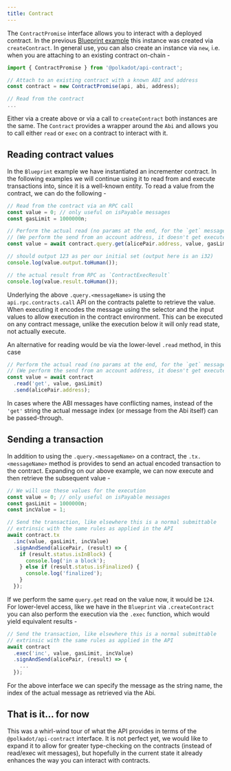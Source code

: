 ```yaml
---
title: Contract
---
```


The `ContractPromise` interface allows you to interact with a deployed contract. In the previous [Blueprint example](blueprint.md) this instance was created via `createContract`. In general use, you can also create an instance via `new`, i.e. when you are attaching to an existing contract on-chain -

```javascript
import { ContractPromise } from '@polkadot/api-contract';

// Attach to an existing contract with a known ABI and address
const contract = new ContractPromise(api, abi, address);

// Read from the contract
...
```

Either via a create above or via a call to `createContract` both instances are the same. The `Contract` provides a wrapper around the `Abi` and allows you to call either `read` or `exec` on a contract to interact with it.


## Reading contract values

In the `Blueprint` example we have instantiated an incrementer contract. In the following examples we will continue using it to read from and execute transactions into, since it is a well-known entity. To read a value from the contract, we can do the following -

```javascript
// Read from the contract via an RPC call
const value = 0; // only useful on isPayable messages
const gasLimit = 1000000n;

// Perform the actual read (no params at the end, for the `get` message)
// (We perform the send from an account address, it doesn't get executed)
const value = await contract.query.get(alicePair.address, value, gasLimit);

// should output 123 as per our initial set (output here is an i32)
console.log(value.output.toHuman());

// the actual result from RPC as `ContractExecResult`
console.log(value.result.toHuman());
```

Underlying the above `.query.<messageName>` is using the `api.rpc.contracts.call` API on the contracts palette to retrieve the value. When executing it encodes the message using the selector and the input values to allow execution in the contract environment. This can be executed on any contract message, unlike the execution below it will only read state, not actually execute.

An alternative for reading would be via the lower-level `.read` method, in this case

```javascript
// Perform the actual read (no params at the end, for the `get` message)
// (We perform the send from an account address, it doesn't get executed)
const value = await contract
  .read('get', value, gasLimit)
  .send(alicePair.address);
```

In cases where the ABI messages have conflicting names, instead of the `'get'` string the actual message index (or message from the Abi itself) can be passed-through.

## Sending a transaction

In addition to using the `.query.<messageName>` on a contract, the `.tx.<messageName>` method is provides to send an actual encoded transaction to the contract. Expanding on our above example, we can now execute and then retrieve the subsequent value -

```javascript
// We will use these values for the execution
const value = 0; // only useful on isPayable messages
const gasLimit = 1000000n;
const incValue = 1;

// Send the transaction, like elsewhere this is a normal submittable
// extrinsic with the same rules as applied in the API
await contract.tx
  .inc(value, gasLimit, incValue)
  .signAndSend(alicePair, (result) => {
    if (result.status.isInBlock) {
      console.log('in a block');
    } else if (result.status.isFinalized) {
      console.log('finalized');
    }
  });
```

If we perform the same `query.get` read on the value now, it would be `124`. For lower-level access, like we have in the `Blueprint` via `.createContract` you can also perform the execution via the `.exec` function, which would yield equivalent results -

```javascript
// Send the transaction, like elsewhere this is a normal submittable
// extrinsic with the same rules as applied in the API
await contract
  .exec('inc', value, gasLimit, incValue)
  .signAndSend(alicePair, (result) => {
    ...
  });
```

For the above interface we can specify the message as the string name, the index of the actual message as retrieved via the Abi.

## That is it... for now

This was a whirl-wind tour of what the API provides in terms of the `@polkadot/api-contract` interface. It is not perfect yet, we would like to expand it to allow for greater type-checking on the contracts (instead of read/exec wit messages), but hopefully in the current state it already enhances the way you can interact with contracts.
